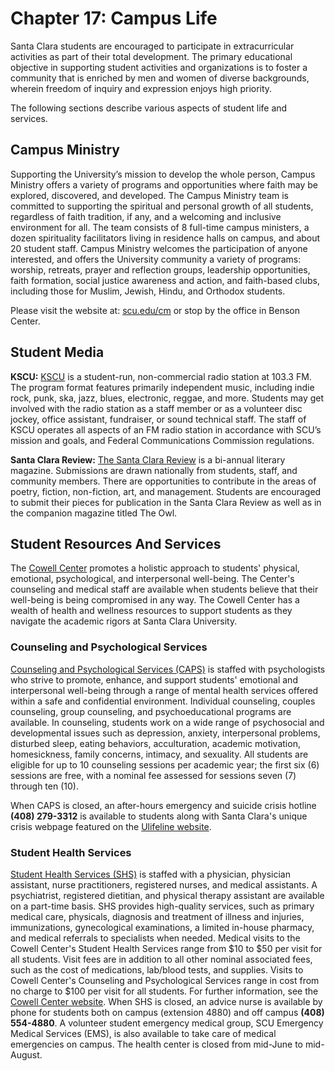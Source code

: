# Chapter 17: Campus Life

Santa Clara students are encouraged to participate in extracurricular activities as part of their total development. The primary educational objective in supporting student activities and organizations is to foster a community that is enriched by men and women of diverse backgrounds, wherein freedom of inquiry and expression enjoys high priority.

The following sections describe various aspects of student life and services.

## Campus Ministry

Supporting the University’s mission to develop the whole person, Campus Ministry offers a variety of programs and opportunities where faith may be explored, discovered, and developed. The Campus Ministry team is committed to supporting the spiritual and personal growth of all students, regardless of faith tradition, if any, and a welcoming and inclusive environment for all. The team consists of 8 full-time campus ministers, a dozen spirituality facilitators living in residence halls on campus, and about 20 student staff. Campus Ministry welcomes the participation of anyone interested, and offers the University community a variety of programs: worship, retreats, prayer and reflection groups, leadership opportunities, faith formation, social justice awareness and action, and faith-based clubs, including those for Muslim, Jewish, Hindu, and Orthodox students.

Please visit the website at: [scu.edu/cm](https://www.scu.edu/cm) or stop by the office in Benson Center.

## Student Media

**KSCU:** [KSCU](https://www.scu.edu/csi/organizations/cso/directory/kscu/) is a student-run, non-commercial radio station at 103.3 FM. The program format features primarily independent music, including indie rock, punk, ska, jazz, blues, electronic, reggae, and more. Students may get involved with the radio station as a staff member or as a volunteer disc jockey, office assistant, fundraiser, or sound technical staff. The staff of KSCU operates all aspects of an FM radio station in accordance with SCU’s mission and goals, and Federal Communications Commission regulations. 

**Santa Clara Review:** [The Santa Clara Review](https://www.scu.edu/csi/organizations/cso/directory/review/) is a bi-annual literary magazine. Submissions are drawn nationally from students, staff, and community members. There are opportunities to contribute in the areas of poetry, fiction, non-fiction, art, and management. Students are encouraged to submit their pieces for publication in the Santa Clara Review as well as in the companion magazine titled The Owl.

## Student Resources And Services

The [Cowell Center](https://www.scu.edu/cowell/) promotes a holistic approach to students' physical, emotional, psychological, and interpersonal well-being. The Center's counseling and medical staff are available when students believe that their well-being is being compromised in any way. The Cowell Center has a wealth of health and wellness resources to support students as they navigate the academic rigors at Santa Clara University.

### Counseling and Psychological Services

[Counseling and Psychological Services \(CAPS\)](https://www.scu.edu/cowell/counseling-and-psychological-services-caps/) is staffed with psychologists who strive to promote, enhance, and support students' emotional and interpersonal well-being through a range of mental health services offered within a safe and confidential environment. Individual counseling, couples counseling, group counseling, and psychoeducational programs are available. In counseling, students work on a wide range of psychosocial and developmental issues such as depression, anxiety, interpersonal problems, disturbed sleep, eating behaviors, acculturation, academic motivation, homesickness, family concerns, intimacy, and sexuality. All students are eligible for up to 10 counseling sessions per academic year; the first six \(6\) sessions are free, with a nominal fee assessed for sessions seven \(7\) through ten \(10\).

When CAPS is closed, an after-hours emergency and suicide crisis hotline **\(408\) 279-3312** is available to students along with Santa Clara's unique crisis webpage featured on the [Ulifeline website](http://www.ulifeline.org/scu/).

### Student Health Services

[Student Health Services \(SHS\)](https://www.scu.edu/cowell/student-health-services-shs/) is staffed with a physician, physician assistant, nurse practitioners, registered nurses, and medical assistants. A psychiatrist, registered dietitian, and physical therapy assistant are available on a part-time basis. SHS provides high-quality services, such as primary medical care, physicals, diagnosis and treatment of illness and injuries, immunizations, gynecological examinations, a limited in-house pharmacy, and medical referrals to specialists when needed. Medical visits to the Cowell Center's Student Health Services range from $10 to $50 per visit for all students. Visit fees are in addition to all other nominal associated fees, such as the cost of medications, lab/blood tests, and supplies. Visits to Cowell Center's Counseling and Psychological Services range in cost from no charge to $100 per visit for all students. For further information, see the [Cowell Center website](https://www.scu.edu/cowell/). When SHS is closed, an advice nurse is available by phone for students both on campus \(extension 4880\) and off campus **\(408\) 554-4880**. A volunteer student emergency medical group, SCU Emergency Medical Services \(EMS\), is also available to take care of medical emergencies on campus. The health center is closed from mid-June to mid-August.

